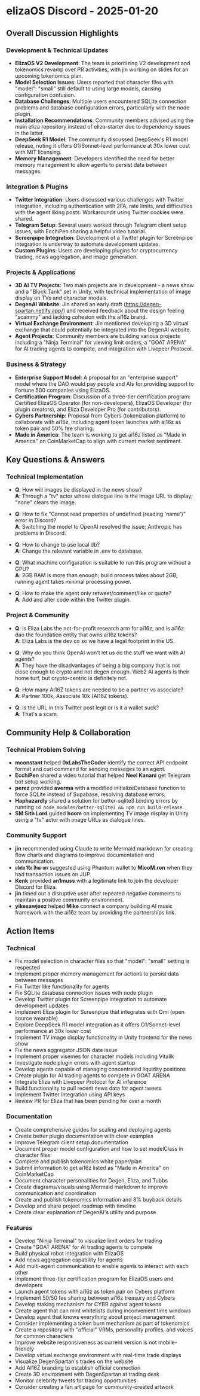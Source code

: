 # elizaOS Discord - 2025-01-20

## Overall Discussion Highlights

### Development & Technical Updates
- **ElizaOS V2 Development**: The team is prioritizing V2 development and tokenomics revamp over PR activities, with jin working on slides for an upcoming tokenomics plan.
- **Model Selection Issues**: Users reported that character files with "model": "small" still default to using large models, causing configuration confusion.
- **Database Challenges**: Multiple users encountered SQLite connection problems and database configuration errors, particularly with the node plugin.
- **Installation Recommendations**: Community members advised using the main eliza repository instead of eliza-starter due to dependency issues in the latter.
- **DeepSeek R1 Model**: The community discussed DeepSeek's R1 model release, noting it offers O1/Sonnet-level performance at 30x lower cost with MIT licensing.
- **Memory Management**: Developers identified the need for better memory management to allow agents to persist data between messages.

### Integration & Plugins
- **Twitter Integration**: Users discussed various challenges with Twitter integration, including authentication with 2FA, rate limits, and difficulties with the agent liking posts. Workarounds using Twitter cookies were shared.
- **Telegram Setup**: Several users worked through Telegram client setup issues, with EcchiPen sharing a helpful video tutorial.
- **Screenpipe Integration**: Development of a Twitter plugin for Screenpipe integration is underway to automate development updates.
- **Custom Plugins**: Users are developing plugins for cryptocurrency trading, news aggregation, and image generation.

### Projects & Applications
- **3D AI TV Projects**: Two main projects are in development - a news show and a "Block Tank" set in Unity, with technical implementation of image display on TVs and character models.
- **DegenAI Website**: Jin shared an early draft (https://degen-spartan.netlify.app/) and received feedback about the design feeling "scammy" and lacking cohesion with the ai16z brand.
- **Virtual Exchange Environment**: Jin mentioned developing a 3D virtual exchange that could potentially be integrated into the DegenAI website.
- **Agent Projects**: Community members are building various projects including a "Ninja Terminal" for viewing limit orders, a "GOAT ARENA" for AI trading agents to compete, and integration with Livepeer Protocol.

### Business & Strategy
- **Enterprise Support Model**: A proposal for an "enterprise support" model where the DAO would pay people and AIs for providing support to Fortune 500 companies using ElizaOS.
- **Certification Program**: Discussion of a three-tier certification program: Certified ElizaOS Operator (for non-developers), ElizaOS Developer (for plugin creators), and Eliza Developer Pro (for contributors).
- **Cybers Partnership**: Proposal from Cybers (tokenization platform) to collaborate with ai16z, including agent token launches with ai16z as token pair and 50% fee sharing.
- **Made in America**: The team is working to get ai16z listed as "Made in America" on CoinMarketCap to align with current market sentiment.

## Key Questions & Answers

### Technical Implementation
- **Q**: How will images be displayed in the news show?  
  **A**: Through a "tv" actor whose dialogue line is the image URL to display; "none" clears the image.

- **Q**: How to fix "Cannot read properties of undefined (reading 'name')" error in Discord?  
  **A**: Switching the model to OpenAI resolved the issue; Anthropic has problems in Discord.

- **Q**: How to change to use local db?  
  **A**: Change the relevant variable in .env to database.

- **Q**: What machine configuration is suitable to run this program without a GPU?  
  **A**: 2GB RAM is more than enough; build process takes about 2GB, running agent takes minimal processing power.

- **Q**: How to make the agent only retweet/comment/like or quote?  
  **A**: Add and alter code within the Twitter plugin.

### Project & Community
- **Q**: Is Eliza Labs the not-for-profit research arm for ai16z, and is ai16z dao the foundation entity that owns ai16z tokens?  
  **A**: Eliza Labs is the dev co so we have a legal footprint in the US.

- **Q**: Why do you think OpenAI won't let us do the stuff we want with AI agents?  
  **A**: They have the disadvantages of being a big company that is not close enough to crypto and not degen enough. Web2 AI agents is their home turf, but crypto-centric is definitely not.

- **Q**: How many AI16Z tokens are needed to be a partner vs associate?  
  **A**: Partner 100k, Associate 10k (AI16Z tokens).

- **Q**: Is the URL in this Twitter post legit or is it a wallet suck?  
  **A**: That's a scam.

## Community Help & Collaboration

### Technical Problem Solving
- **mconstant** helped **0xLabsTheCoder** identify the correct API endpoint format and curl command for sending messages to an agent.
- **EcchiPen** shared a video tutorial that helped **Neel Kanani** get Telegram bot setup working.
- **perez** provided **averma** with a modified initializeDatabase function to force SQLite instead of Supabase, resolving database errors.
- **Haphazardly** shared a solution for better-sqlite3 binding errors by running `cd node_modules/better-sqlite3 && npm run build-release`.
- **SM Sith Lord** guided **boom** on implementing TV image display in Unity using a "tv" actor with image URLs as dialogue lines.

### Community Support
- **jin** recommended using Claude to write Mermaid markdown for creating flow charts and diagrams to improve documentation and communication.
- **𝔭𝔩𝔞𝔱𝔞 𝔑𝔬 𝔉𝔞𝔭 𝔞𝔯𝔠** suggested using Phantom wallet to **MicoM.ron** when they had transaction issues on JUP.
- **Kenk** provided **an1muss** with a legitimate link to join the developer Discord for Eliza.
- **jin** timed out a disruptive user after repeated negative comments to maintain a positive community environment.
- **yikesawjeez** helped **Mike** connect a company building AI music framework with the ai16z team by providing the partnerships link.

## Action Items

### Technical
- Fix model selection in character files so that "model": "small" setting is respected
- Implement proper memory management for actions to persist data between messages
- Fix Twitter like functionality for agents
- Fix SQLite database connection issues with node plugin
- Develop Twitter plugin for Screenpipe integration to automate development updates
- Implement Eliza plugin for Screenpipe that integrates with Omi (open source wearable)
- Explore DeepSeek R1 model integration as it offers O1/Sonnet-level performance at 30x lower cost
- Implement TV image display functionality in Unity frontend for the news show
- Fix the news aggregator JSON date issue
- Implement proper visemes for character models including Vitalik
- Investigate node plugin errors with agent startup
- Develop agents capable of managing concentrated liquidity positions
- Create plugin for AI trading agents to compete in GOAT ARENA
- Integrate Eliza with Livepeer Protocol for AI inference
- Build functionality to pull recent news data for agent tweets
- Implement Twitter integration using API keys
- Review PR for Eliza that has been pending for over a month

### Documentation
- Create comprehensive guides for scaling and deploying agents
- Create better plugin documentation with clear examples
- Improve Telegram client setup documentation
- Document proper model configuration and how to set modelClass in character files
- Complete and publish tokenomics white paper/plan
- Submit information to get ai16z listed as "Made in America" on CoinMarketCap
- Document character personalities for Degen, Eliza, and Tubbs
- Create diagrams/visuals using Mermaid markdown to improve communication and coordination
- Create and publish tokenomics information and 8% buyback details
- Develop and share project roadmap with timeline
- Create clear explanation of DegenAI's utility and purpose

### Features
- Develop "Ninja Terminal" to visualize limit orders for trading
- Create "GOAT ARENA" for AI trading agents to compete
- Build physical robot integration with ElizaOS
- Add news aggregation capability for agents
- Add multi-agent communication to enable agents to interact with each other
- Implement three-tier certification program for ElizaOS users and developers
- Launch agent tokens with ai16z as token pair on Cybers platform
- Implement 50/50 fee sharing between ai16z treasury and Cybers
- Develop staking mechanism for CYBR against agent tokens
- Create agent that can mint whitelists during inconvenient time windows
- Develop agent that knows everything about project management
- Consider implementing a token burn mechanism as part of tokenomics
- Create a repository with "official" VRMs, personality profiles, and voices for common characters
- Improve website responsiveness as current version is not mobile-friendly
- Develop virtual exchange environment with real-time trade displays
- Visualize DegenSpartan's trades on the website
- Add AI16Z branding to establish official connection
- Create 3D environment with DegenSpartan at trading desk
- Monitor celebrity tweets for trading opportunities
- Consider creating a fan art page for community-created artwork